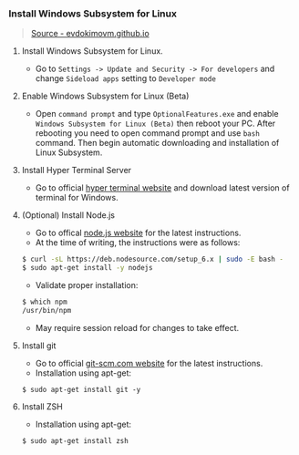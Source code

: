 ### Install Windows Subsystem for Linux

> [Source - evdokimovm.github.io](https://evdokimovm.github.io/windows/zsh/shell/syntax/highlighting/ohmyzsh/hyper/terminal/2017/02/24/how-to-install-zsh-and-oh-my-zsh-on-windows-10.html)

1. Install Windows Subsystem for Linux.
    * Go to `Settings -> Update and Security -> For developers` and change `Sideload apps` setting to `Developer mode`

2. Enable Windows Subsystem for Linux (Beta)
    * Open `command prompt` and type `OptionalFeatures.exe` and enable `Windows Subsystem for Linux (Beta)` then reboot your PC. After rebooting you need to open command prompt and use `bash` command. Then begin automatic downloading and installation of Linux Subsystem.

3. Install Hyper Terminal Server
    * Go to official [hyper terminal website](https://hyper.is/) and download latest version of terminal for Windows.

4. (Optional) Install Node.js
    * Go to offical [node.js website](https://nodejs.org/en/download/package-manager/#debian-and-ubuntu-based-linux-distributions) for the latest instructions.
    * At the time of writing, the instructions were as follows:
    ```sh
    $ curl -sL https://deb.nodesource.com/setup_6.x | sudo -E bash -
    $ sudo apt-get install -y nodejs
    ```
    * Validate proper installation:
    ```sh
    $ which npm
    /usr/bin/npm
    ```
    * May require session reload for changes to take effect.

5. Install git
    * Go to official [git-scm.com website](https://git-scm.com/book/id/v2/Getting-Started-Installing-Git) for the latest instructions.
    * Installation using apt-get:
    ```
    $ sudo apt-get install git -y
    ```

6. Install ZSH
    * Installation using apt-get:
    ```
    $ sudo apt-get install zsh
    ```